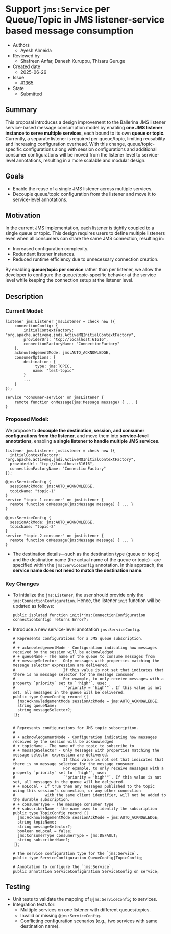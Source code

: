 # Support `jms:Service` per Queue/Topic in JMS listener-service based message consumption

- Authors
  - Ayesh Almeida
- Reviewed by
  - Shafreen Anfar, Danesh Kuruppu, Thisaru Guruge
- Created date
  - 2025-06-26
- Issue
  - [#1365](https://github.com/ballerina-platform/ballerina-spec/issues/1365)
- State
  - Submitted

## Summary

This proposal introduces a design improvement to the Ballerina JMS listener service-based message consumption model by enabling **one JMS listener instance to serve multiple services**, each bound to its own **queue or topic**. Currently, a separate listener is required per queue/topic, limiting reusability and increasing configuration overhead. With this change, queue/topic-specific configurations along with session configurations and additional consumer configurations will be moved from the listener level to service-level annotations, resulting in a more scalable and modular design.

## Goals

* Enable the reuse of a single JMS listener across multiple services.
* Decouple queue/topic configuration from the listener and move it to service-level annotations.

## Motivation

In the current JMS implementation, each listener is tightly coupled to a single queue or topic. This design requires users to define multiple listeners even when all consumers can share the same JMS connection, resulting in:

* Increased configuration complexity.
* Redundant listener instances.
* Reduced runtime efficiency due to unnecessary connection creation.

By enabling **queue/topic per service** rather than per listener, we allow the developer to configure the queue/topic-specific behavior at the service level while keeping the connection setup at the listener level.

## Description

### Current Model:

```ballerina
listener jms:Listener jmsListener = check new ({
    connectionConfig: {
        initialContextFactory: "org.apache.activemq.jndi.ActiveMQInitialContextFactory", 
        providerUrl: "tcp://localhost:61616",
        connectionFactoryName: "ConnectionFactory"
    },
    acknowledgementMode: jms:AUTO_ACKNOWLEDGE,
    consumerOptions: {
        destination: {
            'type: jms:TOPIC,
            name: "test-topic"
        }
        ...
    }
});

service "consumer-service" on jmsListener {
    remote function onMessage(jms:Message message) { ... }
}
```

### Proposed Model:

We propose to **decouple the destination, session, and consumer configurations from the listener**, and move them into **service-level annotations**, enabling **a single listener to handle multiple JMS services**.

```ballerina
listener jms:Listener jmsListener = check new ({
  initialContextFactory: "org.apache.activemq.jndi.ActiveMQInitialContextFactory",
  providerUrl: "tcp://localhost:61616",
  connectionFactoryName: "ConnectionFactory"
});

@jms:ServiceConfig {
  sessionAckMode: jms:AUTO_ACKNOWLEDGE,
  topicName: "topic-1"
}
service "topic-1-consumer" on jmsListener {
  remote function onMessage(jms:Message message) { ... }
}

@jms:ServiceConfig {
  sessionAckMode: jms:AUTO_ACKNOWLEDGE,
  topicName: "topic-2"
}
service "topic-2-consumer" on jmsListener {
  remote function onMessage(jms:Message message) { ... }
}
```

* The destination details—such as the destination type (queue or topic) and the destination name (the actual name of the queue or topic)—are specified within the `jms:ServiceConfig` annotation. In this approach, the **service name does not need to match the destination name**.

### Key Changes

* To initialize the `jms:Listener`, the user should provide only the `jms:ConnectionConfiguration`. Hence, the listener `init` function will be updated as follows:

  ```ballerina
  public isolated function init(*jms:ConnectionConfiguration connectionConfig) returns Error?;
  ```

* Introduce a new service-level annotation `jms:ServiceConfig`.


  ```ballerina
  # Represents configurations for a JMS queue subscription.
  #
  # + acknowledgementMode - Configuration indicating how messages received by the session will be acknowledged
  # + queueName - The name of the queue to consume messages from
  # + messageSelector - Only messages with properties matching the message selector expression are delivered. 
  #                     If this value is not set that indicates that there is no message selector for the message consumer
  #                     For example, to only receive messages with a property `priority` set to `'high'`, use:
  #                     `"priority = 'high'"`. If this value is not set, all messages in the queue will be delivered.
  public type QueueConfig record {|
    jms:AcknowledgementMode sessionAckMode = jms:AUTO_ACKNOWLEDGE;
    string queueName;
    string messageSelector?;
  |};


  # Represents configurations for JMS topic subscription.
  #
  # + acknowledgementMode - Configuration indicating how messages received by the session will be acknowledged
  # + topicName - The name of the topic to subscribe to
  # + messageSelector - Only messages with properties matching the message selector expression are delivered. 
  #                     If this value is not set that indicates that there is no message selector for the message consumer
  #                     For example, to only receive messages with a property `priority` set to `'high'`, use:
  #                     `"priority = 'high'"`. If this value is not set, all messages in the queue will be delivered.
  # + noLocal - If true then any messages published to the topic using this session's connection, or any other connection 
  #             with the same client identifier, will not be added to the durable subscription.
  # + consumerType - The message consumer type
  # + subscriberName - the name used to identify the subscription
  public type TopicConfig record {|
    jms:AcknowledgementMode sessionAckMode = jms:AUTO_ACKNOWLEDGE;
    string topicName;
    string messageSelector?;
    boolean noLocal = false;
    jms:ConsumerType consumerType = jms:DEFAULT;
    string subscriberName?;
  |};

  # The service configuration type for the `jms:Service`.
  public type ServiceConfiguration QueueConfig|TopicConfig;

  # Annotation to configure the `jms:Service`.
  public annotation ServiceConfiguration ServiceConfig on service;
  ```

## Testing

* Unit tests to validate the mapping of `@jms:ServiceConfig` to services.
* Integration tests for:
  * Multiple services on one listener with different queues/topics.
  * Invalid or missing `@jms:ServiceConfig`.
  * Conflicting configuration scenarios (e.g., two services with same destination name).
